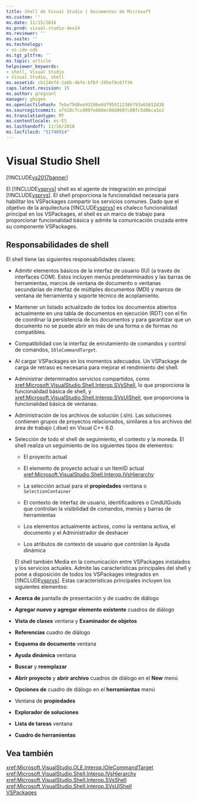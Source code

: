 ```yaml
---
title: Shell de Visual Studio | Documentos de Microsoft
ms.custom: ''
ms.date: 11/15/2016
ms.prod: visual-studio-dev14
ms.reviewer: ''
ms.suite: ''
ms.technology:
- vs-ide-sdk
ms.tgt_pltfrm: ''
ms.topic: article
helpviewer_keywords:
- shell, Visual Studio
- Visual Studio, shell
ms.assetid: cb124ef4-1a6b-4bfe-bfbf-295ef9c07f36
caps.latest.revision: 15
ms.author: gregvanl
manager: ghogen
ms.openlocfilehash: 7ebe79d8ee93206e8d7950112386793a65812d38
ms.sourcegitcommit: af428c7ccd007e668ec0dd8697c88fc5d8bca1e2
ms.translationtype: MT
ms.contentlocale: es-ES
ms.lasthandoff: 11/16/2018
ms.locfileid: "51748914"
---
```

# <a name="visual-studio-shell"></a>Visual Studio Shell
[!INCLUDE[vs2017banner](../../includes/vs2017banner.md)]

El [!INCLUDE[vsprvs](../../includes/vsprvs-md.md)] shell es el agente de integración en principal [!INCLUDE[vsprvs](../../includes/vsprvs-md.md)]. El shell proporciona la funcionalidad necesaria para habilitar los VSPackages compartir los servicios comunes. Dado que el objetivo de la arquitectura [!INCLUDE[vsprvs](../../includes/vsprvs-md.md)] es chaleco funcionalidad principal en los VSPackages, el shell es un marco de trabajo para proporcionar funcionalidad básica y admite la comunicación cruzada entre su componente VSPackages.  
  
## <a name="shell-responsibilities"></a>Responsabilidades de shell  
 El shell tiene las siguientes responsabilidades claves:  
  
- Admitir elementos básicos de la interfaz de usuario (IU) (a través de interfaces COM). Estos incluyen menús predeterminados y las barras de herramientas, marcos de ventana de documento o ventanas secundarias de interfaz de múltiples documentos (MDI) y marcos de ventana de herramienta y soporte técnico de acoplamiento.  
  
- Mantener un listado actualizado de todos los documentos abiertos actualmente en una tabla de documentos en ejecución (RDT) con el fin de coordinar la persistencia de los documentos y para garantizar que un documento no se puede abrir en más de una forma o de formas no compatibles.  
  
- Compatibilidad con la interfaz de enrutamiento de comandos y control de comandos, `IOleCommandTarget`.  
  
- Al cargar VSPackages en los momentos adecuados. Un VSPackage de carga de retraso es necesaria para mejorar el rendimiento del shell.  
  
- Administrar determinados servicios compartidos, como <xref:Microsoft.VisualStudio.Shell.Interop.SVsShell>, lo que proporciona la funcionalidad básica de shell, y <xref:Microsoft.VisualStudio.Shell.Interop.SVsUIShell>, que proporciona la funcionalidad básica de ventanas.  
  
- Administración de los archivos de solución (.sln). Las soluciones contienen grupos de proyectos relacionados, similares a los archivos del área de trabajo (.dsw) en Visual C++ 6.0.  
  
- Selección de todo el shell de seguimiento, el contexto y la moneda. El shell realiza un seguimiento de los siguientes tipos de elementos:  
  
  -   El proyecto actual  
  
  -   El elemento de proyecto actual o un ItemID actual <xref:Microsoft.VisualStudio.Shell.Interop.IVsHierarchy>  
  
  -   La selección actual para el **propiedades** ventana o `SelectionContainer`  
  
  -   El contexto de interfaz de usuario, identificadores o CmdUIGuids que controlan la visibilidad de comandos, menús y barras de herramientas  
  
  -   Los elementos actualmente activos, como la ventana activa, el documento y el Administrador de deshacer  
  
  -   Los atributos de contexto de usuario que controlan la Ayuda dinámica  
  
  El shell también Media en la comunicación entre VSPackages instalados y los servicios actuales. Admite las características principales del shell y pone a disposición de todos los VSPackages integrados en [!INCLUDE[vsprvs](../../includes/vsprvs-md.md)]. Estas características principales incluyen los siguientes elementos:  
  
- **Acerca de** pantalla de presentación y de cuadro de diálogo  
  
- **Agregar nuevo y agregar elemento existente** cuadros de diálogo  
  
- **Vista de clases** ventana y **Examinador de objetos**  
  
- **Referencias** cuadro de diálogo  
  
- **Esquema de documento** ventana  
  
- **Ayuda dinámica** ventana  
  
- **Buscar** y **reemplazar**  
  
- **Abrir proyecto** y **abrir archivo** cuadros de diálogo en el **New** menú  
  
- **Opciones de** cuadro de diálogo en el **herramientas** menú  
  
- Ventana de **propiedades**  
  
- **Explorador de soluciones**  
  
- **Lista de tareas** ventana  
  
- **Cuadro de herramientas**  
  
## <a name="see-also"></a>Vea también  
 <xref:Microsoft.VisualStudio.OLE.Interop.IOleCommandTarget>   
 <xref:Microsoft.VisualStudio.Shell.Interop.IVsHierarchy>   
 <xref:Microsoft.VisualStudio.Shell.Interop.SVsShell>   
 <xref:Microsoft.VisualStudio.Shell.Interop.SVsUIShell>   
 [VSPackages](../../extensibility/internals/vspackages.md)

